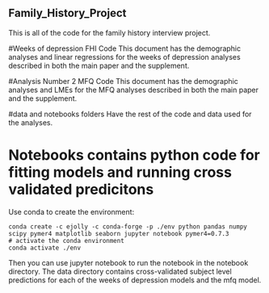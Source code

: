 ## Family_History_Project
This is all of the code for the family history interview project. 

#Weeks of depression FHI Code
This document has the demographic analyses and linear regressions for the weeks of depression analyses described in both the main paper and the supplement.

#Analysis Number 2 MFQ Code
This document has the demographic analyses and LMEs for the MFQ analyses described in both the main paper and the supplement.

#data and notebooks folders 
Have the rest of the code and data used for the analyses. 

# Notebooks contains python code for fitting models and running cross validated predicitons

Use conda to create the environment:

```
conda create -c ejolly -c conda-forge -p ./env python pandas numpy scipy pymer4 matplotlib seaborn jupyter notebook pymer4=0.7.3
# activate the conda environment
conda activate ./env
```

Then you can use jupyter notebook to run the notebook in the notebook directory. The data directory contains cross-validated subject level predictions for each of the weeks of depression models and the mfq model. 
